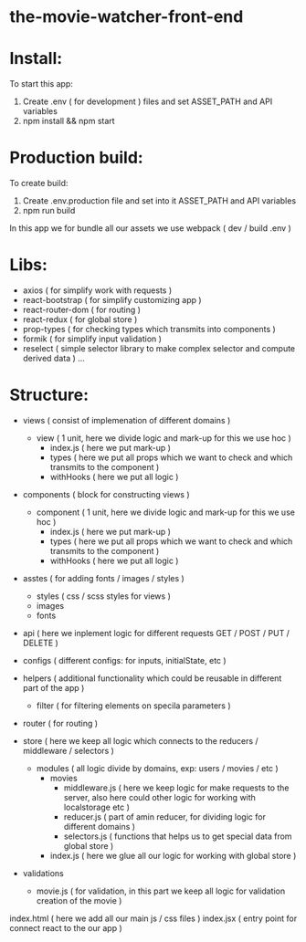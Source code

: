 # the-movie-watcher-front-end

# Install:

To start this app:
  1. Create .env ( for development ) files and set ASSET_PATH and API variables
  2. npm install && npm start
  
# Production build:

To create build:
  1. Create .env.production file and set into it ASSET_PATH and API variables
  2. npm run build

In this app we for bundle all our assets we use webpack ( dev / build .env )

# Libs:

  - axios ( for simplify work with requests )
  - react-bootstrap ( for simplify customizing app )
  - react-router-dom ( for routing )
  - react-redux ( for global store )
  - prop-types ( for checking types which transmits into components )
  - formik ( for simplify input validation )
  - reselect ( simple selector library to make complex selector and compute derived data )
  ...

# Structure:

- views ( consist of implemenation of different domains )
  - view ( 1 unit, here we divide logic and mark-up for this we use hoc )
    - index.js ( here we put mark-up )
    - types ( here we put all props which we want to check and which transmits to the component )
    - withHooks ( here we put all logic )

- components ( block for constructing views )
  - component ( 1 unit, here we divide logic and mark-up for this we use hoc )
    - index.js ( here we put mark-up )
    - types ( here we put all props which we want to check and which transmits to the component )
    - withHooks ( here we put all logic )

- asstes ( for adding fonts / images / styles )
  - styles ( css / scss styles for views )
  - images
  - fonts

- api ( here we inplement logic for different requests GET / POST / PUT / DELETE )

- configs ( different configs: for inputs, initialState, etc )

- helpers ( additional functionality which could be reusable in different part of the app )
  - filter ( for filtering elements on specila parameters )

- router ( for routing )

- store ( here we keep all logic which connects to the reducers / middleware / selectors )
  - modules ( all logic divide by domains, exp: users / movies / etc )
    - movies
      - middleware.js ( here we keep logic for make requests to the server, also here could other logic for working with localstorage etc )
      - reducer.js ( part of amin reducer, for dividing logic for different domains )
      - selectors.js ( functions that helps us to get special data from global store )
    - index.js ( here we glue all our logic for working with global store )
    
- validations
  - movie.js ( for validation, in this part we keep all logic for validation creation of the movie )

index.html ( here we add all our main js / css files )
index.jsx ( entry point for connect react to the our app )
